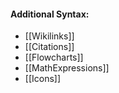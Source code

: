 #### Additional Syntax:

  - [[Wikilinks]]
  - [[Citations]]
  - [[Flowcharts]]
  - [[MathExpressions]]
  - [[Icons]]